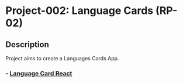 

# Project-002: Language Cards (RP-02)

## Description

Project aims to create a Languages Cards App.

### - [Language Card React](https://mylanguangecardv1-0-0.netlify.app/)
